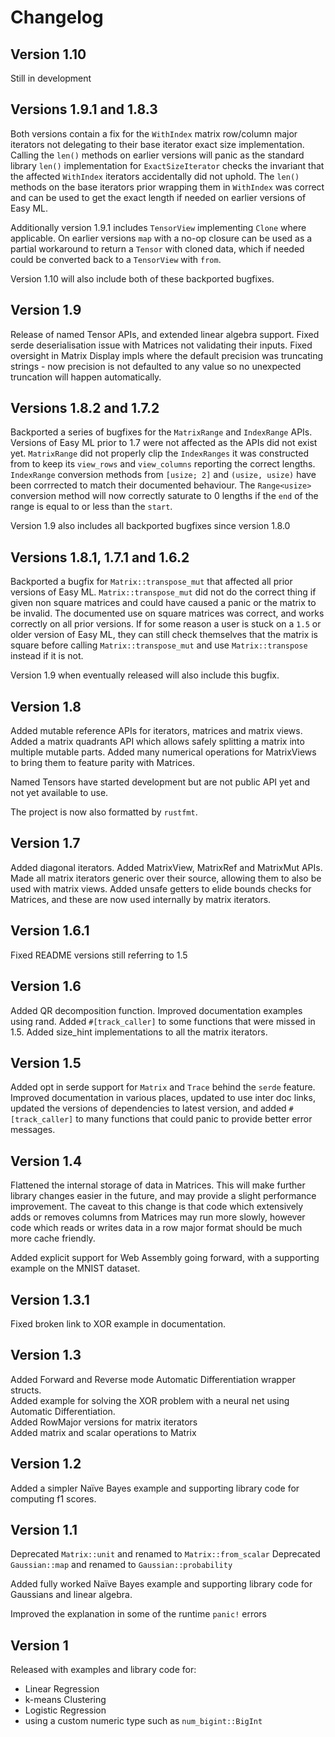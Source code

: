 # Changelog

## Version 1.10

Still in development

## Versions 1.9.1 and 1.8.3

Both versions contain a fix for the `WithIndex` matrix row/column major
iterators not delegating to their base iterator exact size implementation.
Calling the `len()` methods on earlier versions will panic as the standard
library `len()` implementation for `ExactSizeIterator` checks the
invariant that the affected `WithIndex` iterators accidentally did not uphold.
The `len()` methods on the base iterators prior wrapping them in `WithIndex`
was correct and can be used to get the exact length if needed on earlier
versions of Easy ML.

Additionally version 1.9.1 includes `TensorView` implementing `Clone` where
applicable. On earlier versions `map` with a no-op closure can be used as a
partial workaround to return a `Tensor` with cloned data, which if needed could
be converted back to a `TensorView` with `from`.

Version 1.10 will also include both of these backported bugfixes.

## Version 1.9

Release of named Tensor APIs, and extended linear algebra support. Fixed serde
deserialisation issue with Matrices not validating their inputs. Fixed oversight
in Matrix Display impls where the default precision was truncating strings - now
precision is not defaulted to any value so no unexpected truncation will happen
automatically.

## Versions 1.8.2 and 1.7.2

Backported a series of bugfixes for the `MatrixRange` and `IndexRange` APIs.
Versions of Easy ML prior to 1.7 were not affected as the APIs did not exist
yet. `MatrixRange` did not properly clip the `IndexRanges` it was constructed
from to keep its `view_rows` and `view_columns` reporting the correct lengths.
`IndexRange` conversion methods from `[usize; 2]` and `(usize, usize)` have
been corrrected to match their documented behaviour. The `Range<usize>`
conversion method will now correctly saturate to 0 lengths if the `end` of the
range is equal to or less than the `start`.

Version 1.9 also includes all backported bugfixes since version 1.8.0

## Versions 1.8.1, 1.7.1 and 1.6.2

Backported a bugfix for `Matrix::transpose_mut` that affected all prior versions
of Easy ML. `Matrix::transpose_mut` did not do the correct thing if given non
square matrices and could have caused a panic or the matrix to be invalid. The
documented use on square matrices was correct, and works correctly on all
prior versions. If for some reason a user is stuck on a `1.5` or older version
of Easy ML, they can still check themselves that the matrix is square before
calling `Matrix::transpose_mut` and use `Matrix::transpose` instead if it is not.

Version 1.9 when eventually released will also include this bugfix.

## Version 1.8

Added mutable reference APIs for iterators, matrices and matrix views. Added
a matrix quadrants API which allows safely splitting a matrix into multiple
mutable parts. Added many numerical operations for MatrixViews to bring them to
feature parity with Matrices.

Named Tensors have started development but are not public API yet and not yet
available to use.

The project is now also formatted by `rustfmt`.

## Version 1.7

Added diagonal iterators. Added MatrixView, MatrixRef and MatrixMut APIs. Made
all matrix iterators generic over their source, allowing them to also be used
with matrix views. Added unsafe getters to elide bounds checks for Matrices, and
these are now used internally by matrix iterators.

## Version 1.6.1

Fixed README versions still referring to 1.5

## Version 1.6

Added QR decomposition function. Improved documentation examples using rand.
Added `#[track_caller]` to some functions that were missed in 1.5. Added
size_hint implementations to all the matrix iterators.

## Version 1.5

Added opt in serde support for `Matrix` and `Trace` behind the `serde` feature.
Improved documentation in various places, updated to use inter doc links,
updated the versions of dependencies to latest version, and added
`#[track_caller]` to many functions that could panic to provide better error
messages.

## Version 1.4

Flattened the internal storage of data in Matrices. This will make further
library changes easier in the future, and may provide a slight performance
improvement. The caveat to this change is that code which extensively adds
or removes columns from Matrices may run more slowly, however code which
reads or writes data in a row major format should be much more cache friendly.

Added explicit support for Web Assembly going forward, with a supporting
example on the MNIST dataset.

## Version 1.3.1

Fixed broken link to XOR example in documentation.

## Version 1.3

Added Forward and Reverse mode Automatic Differentiation wrapper structs.  
Added example for solving the XOR problem with a neural net using Automatic
Differentiation.  
Added RowMajor versions for matrix iterators  
Added matrix and scalar operations to Matrix  

## Version 1.2

Added a simpler Naïve Bayes example and supporting library code for
computing f1 scores.

## Version 1.1

Deprecated `Matrix::unit` and renamed to `Matrix::from_scalar`
Deprecated `Gaussian::map` and renamed to `Gaussian::probability`

Added fully worked Naïve Bayes example and supporting library code for
Gaussians and linear algebra.

Improved the explanation in some of the runtime `panic!` errors

## Version 1

Released with examples and library code for:

- Linear Regression
- k-means Clustering
- Logistic Regression
- using a custom numeric type such as `num_bigint::BigInt`
